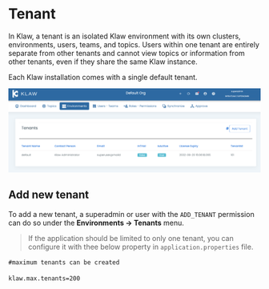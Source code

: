 # Tenant

In Klaw, a tenant is an isolated Klaw environment with its own clusters,
environments, users, teams, and topics. Users within one tenant are
entirely separate from other tenants and cannot view topics or
information from other tenants, even if they share the same Klaw
instance.

Each Klaw installation comes with a single default tenant.

![image](../../static/images/Tenants.png)

## Add new tenant

To add a new tenant, a superadmin or user with the `ADD_TENANT`
permission can do so under the **Environments -\> Tenants** menu.

>If the application should be limited to only one tenant, you can
configure it with thee below property in `application.properties` file.


    #maximum tenants can be created

    klaw.max.tenants=200

